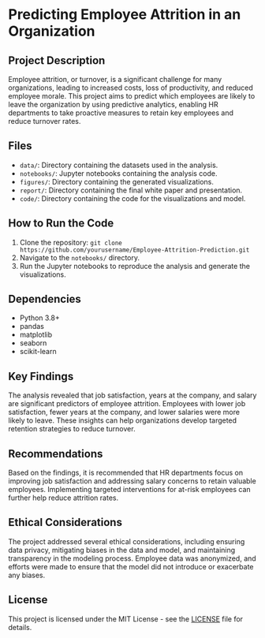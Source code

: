 # Predicting Employee Attrition in an Organization

## Project Description
Employee attrition, or turnover, is a significant challenge for many organizations, leading to increased costs, loss of productivity, and reduced employee morale. This project aims to predict which employees are likely to leave the organization by using predictive analytics, enabling HR departments to take proactive measures to retain key employees and reduce turnover rates.

## Files
- `data/`: Directory containing the datasets used in the analysis.
- `notebooks/`: Jupyter notebooks containing the analysis code.
- `figures/`: Directory containing the generated visualizations.
- `report/`: Directory containing the final white paper and presentation.
- `code/`: Directory containing the code for the visualizations and model.

## How to Run the Code
1. Clone the repository: `git clone https://github.com/yourusername/Employee-Attrition-Prediction.git`
2. Navigate to the `notebooks/` directory.
3. Run the Jupyter notebooks to reproduce the analysis and generate the visualizations.

## Dependencies
- Python 3.8+
- pandas
- matplotlib
- seaborn
- scikit-learn

## Key Findings
The analysis revealed that job satisfaction, years at the company, and salary are significant predictors of employee attrition. Employees with lower job satisfaction, fewer years at the company, and lower salaries were more likely to leave. These insights can help organizations develop targeted retention strategies to reduce turnover.

## Recommendations
Based on the findings, it is recommended that HR departments focus on improving job satisfaction and addressing salary concerns to retain valuable employees. Implementing targeted interventions for at-risk employees can further help reduce attrition rates.

## Ethical Considerations
The project addressed several ethical considerations, including ensuring data privacy, mitigating biases in the data and model, and maintaining transparency in the modeling process. Employee data was anonymized, and efforts were made to ensure that the model did not introduce or exacerbate any biases.

## License
This project is licensed under the MIT License - see the [LICENSE](LICENSE) file for details.
